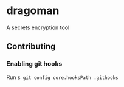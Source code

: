 # dragoman
A secrets encryption tool

## Contributing
### Enabling git hooks
Run `$ git config core.hooksPath .githooks`